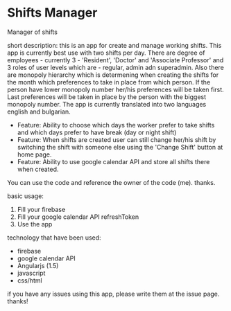 # Shifts Manager
Manager of shifts

short description: this is an app for create and manage working shifts. This app is currently best use with two shifts per day. There are degree of employees - currently 3 - 'Resident', 'Doctor' and 'Associate Professor' and 3 roles of user levels which are - regular, admin adn superadmin. Also there are monopoly hierarchy which is determening when creating the shifts for the month which preferences to take in place from which person. If the person have lower monopoly number her/his preferences will be taken first. Last preferences will be taken in place by the person with the biggest monopoly number. The app is currently translated into two languages english and bulgarian.
 - Feature: Ability to choose which days the worker prefer to take shifts and which days prefer to have break (day or night shift)
 - Feature: When shifts are created user can still change her/his shift by switching the shift with someone else using the 'Change Shift' button at home page.
 - Feature: Ability to use google calendar API and store all shifts there when created.

You can use the code and reference the owner of the code (me). thanks.

basic usage: 
 1. Fill your firebase 
 2. Fill your google calendar API refreshToken
 3. Use the app
 
technology that have been used:
 - firebase
 - google calendar API
 - Angularjs (1.5)
 - javascript
 - css/html

if you have any issues using this app, please write them at the issue page. thanks!
